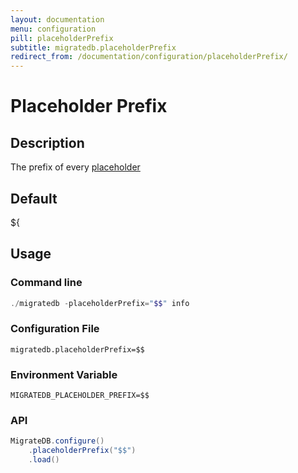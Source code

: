 ```yaml
---
layout: documentation
menu: configuration
pill: placeholderPrefix
subtitle: migratedb.placeholderPrefix
redirect_from: /documentation/configuration/placeholderPrefix/
---
```


# Placeholder Prefix

## Description

The prefix of every [placeholder](/documentation/configuration/placeholder)

## Default

${

## Usage

### Command line

```powershell
./migratedb -placeholderPrefix="$$" info
```

### Configuration File

```properties
migratedb.placeholderPrefix=$$
```

### Environment Variable

```properties
MIGRATEDB_PLACEHOLDER_PREFIX=$$
```

### API

```java
MigrateDB.configure()
    .placeholderPrefix("$$")
    .load()
```
